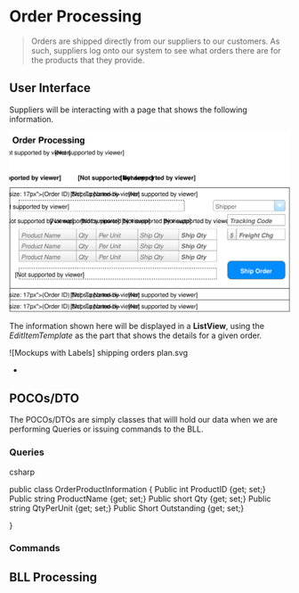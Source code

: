 # Order Processing

> Orders are shipped directly from our suppliers to our customers. As such, suppliers log onto our system to see what orders there are for the products that they provide.

## User Interface

Suppliers will be interacting with a page that shows the following information.

![Mockup](./Shipping-Orders.svg)

The information shown here will be displayed in a **ListView**, using the *EditItemTemplate* as the part that shows the details for a given order.

![Mockups with Labels]
shipping orders plan.svg

-
## POCOs/DTO

The POCOs/DTOs are simply classes that willl hold our data when we are performing Queries or issuing commands to the BLL. 



### Queries

csharp

public class OrderProductInformation
{
    Public int ProductID {get; set;}
    Public string ProductName {get; set;}
    Public short Qty {get; set;}
    Public string QtyPerUnit {get; set;}
    Public Short Outstanding {get; set;}
   
}

### Commands



## BLL Processing
